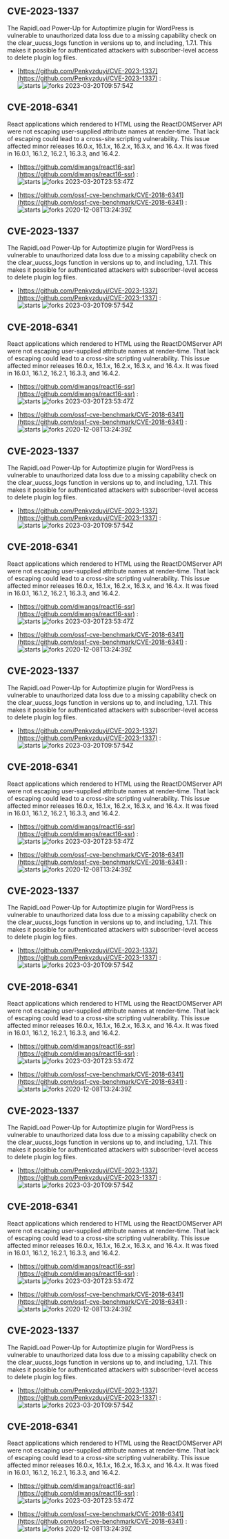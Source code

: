 ## CVE-2023-1337
 The RapidLoad Power-Up for Autoptimize plugin for WordPress is vulnerable to unauthorized data loss due to a missing capability check on the clear_uucss_logs function in versions up to, and including, 1.7.1. This makes it possible for authenticated attackers with subscriber-level access to delete plugin log files.

- [https://github.com/Penkyzduyi/CVE-2023-1337](https://github.com/Penkyzduyi/CVE-2023-1337) :  
![starts](https://img.shields.io/github/stars/Penkyzduyi/CVE-2023-1337.svg) 
![forks](https://img.shields.io/github/forks/Penkyzduyi/CVE-2023-1337.svg) 
2023-03-20T09:57:54Z

## CVE-2018-6341
 React applications which rendered to HTML using the ReactDOMServer API were not escaping user-supplied attribute names at render-time. That lack of escaping could lead to a cross-site scripting vulnerability. This issue affected minor releases 16.0.x, 16.1.x, 16.2.x, 16.3.x, and 16.4.x. It was fixed in 16.0.1, 16.1.2, 16.2.1, 16.3.3, and 16.4.2.

- [https://github.com/diwangs/react16-ssr](https://github.com/diwangs/react16-ssr) :  
![starts](https://img.shields.io/github/stars/diwangs/react16-ssr.svg) 
![forks](https://img.shields.io/github/forks/diwangs/react16-ssr.svg) 
2023-03-20T23:53:47Z

- [https://github.com/ossf-cve-benchmark/CVE-2018-6341](https://github.com/ossf-cve-benchmark/CVE-2018-6341) :  
![starts](https://img.shields.io/github/stars/ossf-cve-benchmark/CVE-2018-6341.svg) 
![forks](https://img.shields.io/github/forks/ossf-cve-benchmark/CVE-2018-6341.svg) 
2020-12-08T13:24:39Z

## CVE-2023-1337
 The RapidLoad Power-Up for Autoptimize plugin for WordPress is vulnerable to unauthorized data loss due to a missing capability check on the clear_uucss_logs function in versions up to, and including, 1.7.1. This makes it possible for authenticated attackers with subscriber-level access to delete plugin log files.

- [https://github.com/Penkyzduyi/CVE-2023-1337](https://github.com/Penkyzduyi/CVE-2023-1337) :  
![starts](https://img.shields.io/github/stars/Penkyzduyi/CVE-2023-1337.svg) 
![forks](https://img.shields.io/github/forks/Penkyzduyi/CVE-2023-1337.svg) 
2023-03-20T09:57:54Z

## CVE-2018-6341
 React applications which rendered to HTML using the ReactDOMServer API were not escaping user-supplied attribute names at render-time. That lack of escaping could lead to a cross-site scripting vulnerability. This issue affected minor releases 16.0.x, 16.1.x, 16.2.x, 16.3.x, and 16.4.x. It was fixed in 16.0.1, 16.1.2, 16.2.1, 16.3.3, and 16.4.2.

- [https://github.com/diwangs/react16-ssr](https://github.com/diwangs/react16-ssr) :  
![starts](https://img.shields.io/github/stars/diwangs/react16-ssr.svg) 
![forks](https://img.shields.io/github/forks/diwangs/react16-ssr.svg) 
2023-03-20T23:53:47Z

- [https://github.com/ossf-cve-benchmark/CVE-2018-6341](https://github.com/ossf-cve-benchmark/CVE-2018-6341) :  
![starts](https://img.shields.io/github/stars/ossf-cve-benchmark/CVE-2018-6341.svg) 
![forks](https://img.shields.io/github/forks/ossf-cve-benchmark/CVE-2018-6341.svg) 
2020-12-08T13:24:39Z

## CVE-2023-1337
 The RapidLoad Power-Up for Autoptimize plugin for WordPress is vulnerable to unauthorized data loss due to a missing capability check on the clear_uucss_logs function in versions up to, and including, 1.7.1. This makes it possible for authenticated attackers with subscriber-level access to delete plugin log files.

- [https://github.com/Penkyzduyi/CVE-2023-1337](https://github.com/Penkyzduyi/CVE-2023-1337) :  
![starts](https://img.shields.io/github/stars/Penkyzduyi/CVE-2023-1337.svg) 
![forks](https://img.shields.io/github/forks/Penkyzduyi/CVE-2023-1337.svg) 
2023-03-20T09:57:54Z

## CVE-2018-6341
 React applications which rendered to HTML using the ReactDOMServer API were not escaping user-supplied attribute names at render-time. That lack of escaping could lead to a cross-site scripting vulnerability. This issue affected minor releases 16.0.x, 16.1.x, 16.2.x, 16.3.x, and 16.4.x. It was fixed in 16.0.1, 16.1.2, 16.2.1, 16.3.3, and 16.4.2.

- [https://github.com/diwangs/react16-ssr](https://github.com/diwangs/react16-ssr) :  
![starts](https://img.shields.io/github/stars/diwangs/react16-ssr.svg) 
![forks](https://img.shields.io/github/forks/diwangs/react16-ssr.svg) 
2023-03-20T23:53:47Z

- [https://github.com/ossf-cve-benchmark/CVE-2018-6341](https://github.com/ossf-cve-benchmark/CVE-2018-6341) :  
![starts](https://img.shields.io/github/stars/ossf-cve-benchmark/CVE-2018-6341.svg) 
![forks](https://img.shields.io/github/forks/ossf-cve-benchmark/CVE-2018-6341.svg) 
2020-12-08T13:24:39Z

## CVE-2023-1337
 The RapidLoad Power-Up for Autoptimize plugin for WordPress is vulnerable to unauthorized data loss due to a missing capability check on the clear_uucss_logs function in versions up to, and including, 1.7.1. This makes it possible for authenticated attackers with subscriber-level access to delete plugin log files.

- [https://github.com/Penkyzduyi/CVE-2023-1337](https://github.com/Penkyzduyi/CVE-2023-1337) :  
![starts](https://img.shields.io/github/stars/Penkyzduyi/CVE-2023-1337.svg) 
![forks](https://img.shields.io/github/forks/Penkyzduyi/CVE-2023-1337.svg) 
2023-03-20T09:57:54Z

## CVE-2018-6341
 React applications which rendered to HTML using the ReactDOMServer API were not escaping user-supplied attribute names at render-time. That lack of escaping could lead to a cross-site scripting vulnerability. This issue affected minor releases 16.0.x, 16.1.x, 16.2.x, 16.3.x, and 16.4.x. It was fixed in 16.0.1, 16.1.2, 16.2.1, 16.3.3, and 16.4.2.

- [https://github.com/diwangs/react16-ssr](https://github.com/diwangs/react16-ssr) :  
![starts](https://img.shields.io/github/stars/diwangs/react16-ssr.svg) 
![forks](https://img.shields.io/github/forks/diwangs/react16-ssr.svg) 
2023-03-20T23:53:47Z

- [https://github.com/ossf-cve-benchmark/CVE-2018-6341](https://github.com/ossf-cve-benchmark/CVE-2018-6341) :  
![starts](https://img.shields.io/github/stars/ossf-cve-benchmark/CVE-2018-6341.svg) 
![forks](https://img.shields.io/github/forks/ossf-cve-benchmark/CVE-2018-6341.svg) 
2020-12-08T13:24:39Z

## CVE-2023-1337
 The RapidLoad Power-Up for Autoptimize plugin for WordPress is vulnerable to unauthorized data loss due to a missing capability check on the clear_uucss_logs function in versions up to, and including, 1.7.1. This makes it possible for authenticated attackers with subscriber-level access to delete plugin log files.

- [https://github.com/Penkyzduyi/CVE-2023-1337](https://github.com/Penkyzduyi/CVE-2023-1337) :  
![starts](https://img.shields.io/github/stars/Penkyzduyi/CVE-2023-1337.svg) 
![forks](https://img.shields.io/github/forks/Penkyzduyi/CVE-2023-1337.svg) 
2023-03-20T09:57:54Z

## CVE-2018-6341
 React applications which rendered to HTML using the ReactDOMServer API were not escaping user-supplied attribute names at render-time. That lack of escaping could lead to a cross-site scripting vulnerability. This issue affected minor releases 16.0.x, 16.1.x, 16.2.x, 16.3.x, and 16.4.x. It was fixed in 16.0.1, 16.1.2, 16.2.1, 16.3.3, and 16.4.2.

- [https://github.com/diwangs/react16-ssr](https://github.com/diwangs/react16-ssr) :  
![starts](https://img.shields.io/github/stars/diwangs/react16-ssr.svg) 
![forks](https://img.shields.io/github/forks/diwangs/react16-ssr.svg) 
2023-03-20T23:53:47Z

- [https://github.com/ossf-cve-benchmark/CVE-2018-6341](https://github.com/ossf-cve-benchmark/CVE-2018-6341) :  
![starts](https://img.shields.io/github/stars/ossf-cve-benchmark/CVE-2018-6341.svg) 
![forks](https://img.shields.io/github/forks/ossf-cve-benchmark/CVE-2018-6341.svg) 
2020-12-08T13:24:39Z

## CVE-2023-1337
 The RapidLoad Power-Up for Autoptimize plugin for WordPress is vulnerable to unauthorized data loss due to a missing capability check on the clear_uucss_logs function in versions up to, and including, 1.7.1. This makes it possible for authenticated attackers with subscriber-level access to delete plugin log files.

- [https://github.com/Penkyzduyi/CVE-2023-1337](https://github.com/Penkyzduyi/CVE-2023-1337) :  
![starts](https://img.shields.io/github/stars/Penkyzduyi/CVE-2023-1337.svg) 
![forks](https://img.shields.io/github/forks/Penkyzduyi/CVE-2023-1337.svg) 
2023-03-20T09:57:54Z

## CVE-2018-6341
 React applications which rendered to HTML using the ReactDOMServer API were not escaping user-supplied attribute names at render-time. That lack of escaping could lead to a cross-site scripting vulnerability. This issue affected minor releases 16.0.x, 16.1.x, 16.2.x, 16.3.x, and 16.4.x. It was fixed in 16.0.1, 16.1.2, 16.2.1, 16.3.3, and 16.4.2.

- [https://github.com/diwangs/react16-ssr](https://github.com/diwangs/react16-ssr) :  
![starts](https://img.shields.io/github/stars/diwangs/react16-ssr.svg) 
![forks](https://img.shields.io/github/forks/diwangs/react16-ssr.svg) 
2023-03-20T23:53:47Z

- [https://github.com/ossf-cve-benchmark/CVE-2018-6341](https://github.com/ossf-cve-benchmark/CVE-2018-6341) :  
![starts](https://img.shields.io/github/stars/ossf-cve-benchmark/CVE-2018-6341.svg) 
![forks](https://img.shields.io/github/forks/ossf-cve-benchmark/CVE-2018-6341.svg) 
2020-12-08T13:24:39Z

## CVE-2023-1337
 The RapidLoad Power-Up for Autoptimize plugin for WordPress is vulnerable to unauthorized data loss due to a missing capability check on the clear_uucss_logs function in versions up to, and including, 1.7.1. This makes it possible for authenticated attackers with subscriber-level access to delete plugin log files.

- [https://github.com/Penkyzduyi/CVE-2023-1337](https://github.com/Penkyzduyi/CVE-2023-1337) :  
![starts](https://img.shields.io/github/stars/Penkyzduyi/CVE-2023-1337.svg) 
![forks](https://img.shields.io/github/forks/Penkyzduyi/CVE-2023-1337.svg) 
2023-03-20T09:57:54Z

## CVE-2018-6341
 React applications which rendered to HTML using the ReactDOMServer API were not escaping user-supplied attribute names at render-time. That lack of escaping could lead to a cross-site scripting vulnerability. This issue affected minor releases 16.0.x, 16.1.x, 16.2.x, 16.3.x, and 16.4.x. It was fixed in 16.0.1, 16.1.2, 16.2.1, 16.3.3, and 16.4.2.

- [https://github.com/diwangs/react16-ssr](https://github.com/diwangs/react16-ssr) :  
![starts](https://img.shields.io/github/stars/diwangs/react16-ssr.svg) 
![forks](https://img.shields.io/github/forks/diwangs/react16-ssr.svg) 
2023-03-20T23:53:47Z

- [https://github.com/ossf-cve-benchmark/CVE-2018-6341](https://github.com/ossf-cve-benchmark/CVE-2018-6341) :  
![starts](https://img.shields.io/github/stars/ossf-cve-benchmark/CVE-2018-6341.svg) 
![forks](https://img.shields.io/github/forks/ossf-cve-benchmark/CVE-2018-6341.svg) 
2020-12-08T13:24:39Z

